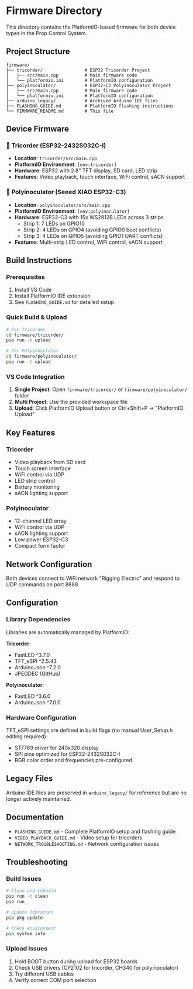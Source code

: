 # Firmware Directory

This directory contains the PlatformIO-based firmware for both device types in the Prop Control System.

## Project Structure

```
firmware/
├── tricorder/                # ESP32 Tricorder Project
│   ├── src/main.cpp          # Main firmware code
│   └── platformio.ini        # PlatformIO configuration
├── polyinoculator/           # ESP32-C3 Polyinoculator Project  
│   ├── src/main.cpp          # Main firmware code
│   └── platformio.ini        # PlatformIO configuration
├── arduino_legacy/           # Archived Arduino IDE files
├── FLASHING_GUIDE.md         # PlatformIO flashing instructions
└── FIRMWARE_README.md        # This file
```

## Device Firmware

### 🔷 **Tricorder (ESP32-2432S032C-I)**
- **Location**: `tricorder/src/main.cpp`
- **PlatformIO Environment**: `[env:tricorder]` 
- **Hardware**: ESP32 with 2.8" TFT display, SD card, LED strip
- **Features**: Video playback, touch interface, WiFi control, sACN support

### 🔸 **Polyinoculator (Seeed XIAO ESP32-C3)**
- **Location**: `polyinoculator/src/main.cpp`
- **PlatformIO Environment**: `[env:polyinoculator]`
- **Hardware**: ESP32-C3 with 15x WS2812B LEDs across 3 strips
  - Strip 1: 7 LEDs on GPIO10
  - Strip 2: 4 LEDs on GPIO4 (avoiding GPIO0 boot conflicts)
  - Strip 3: 4 LEDs on GPIO5 (avoiding GPIO1 UART conflicts)
- **Features**: Multi-strip LED control, WiFi control, sACN support

## Build Instructions

### Prerequisites
1. Install VS Code
2. Install PlatformIO IDE extension
3. See `FLASHING_GUIDE.md` for detailed setup

### Quick Build & Upload
```bash
# For Tricorder
cd firmware/tricorder/
pio run -t upload

# For Polyinoculator  
cd firmware/polyinoculator/
pio run -t upload
```

### VS Code Integration
1. **Single Project**: Open `firmware/tricorder/` or `firmware/polyinoculator/` folder
2. **Multi Project**: Use the provided workspace file
3. **Upload**: Click PlatformIO Upload button or Ctrl+Shift+P → "PlatformIO: Upload"

## Key Features

### Tricorder
- Video playback from SD card
- Touch screen interface  
- WiFi control via UDP
- LED strip control
- Battery monitoring
- sACN lighting support

### Polyinoculator  
- 12-channel LED array
- WiFi control via UDP
- sACN lighting support
- Low power ESP32-C3
- Compact form factor

## Network Configuration
Both devices connect to WiFi network "Rigging Electric" and respond to UDP commands on port 8888.

## Configuration

### Library Dependencies
Libraries are automatically managed by PlatformIO:

**Tricorder**:
- FastLED ^3.7.0
- TFT_eSPI ^2.5.43  
- ArduinoJson ^7.2.0
- JPEGDEC (GitHub)

**Polyinoculator**:
- FastLED ^3.6.0
- ArduinoJson ^7.0.0

### Hardware Configuration
TFT_eSPI settings are defined in build flags (no manual User_Setup.h editing required):
- ST7789 driver for 240x320 display
- SPI pins optimized for ESP32-2432S032C-I
- RGB color order and frequencies pre-configured

## Legacy Files
Arduino IDE files are preserved in `arduino_legacy/` for reference but are no longer actively maintained.

## Documentation
- `FLASHING_GUIDE.md` - Complete PlatformIO setup and flashing guide
- `VIDEO_PLAYBACK_GUIDE.md` - Video setup for tricorders  
- `NETWORK_TROUBLESHOOTING.md` - Network configuration issues

## Troubleshooting

### Build Issues
```bash
# Clean and rebuild
pio run -t clean
pio run

# Update libraries
pio pkg update

# Check environment
pio system info
```

### Upload Issues
1. Hold BOOT button during upload for ESP32 boards
2. Check USB drivers (CP2102 for tricorder, CH340 for polyinoculator)
3. Try different USB cables
4. Verify correct COM port selection
